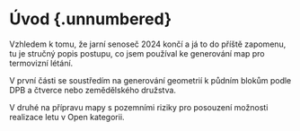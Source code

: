 # Úvod {.unnumbered}

Vzhledem k tomu, že jarní senoseč 2024 končí a já to do příště zapomenu, tu je stručný popis postupu, co jsem používal ke generování map pro termovizní létání.

V první části se soustředím na generování geometrií k půdním blokům podle DPB a čtverce nebo zemědělského družstva.

V druhé na přípravu mapy s pozemními riziky pro posouzení možnosti realizace letu v Open kategorii.



